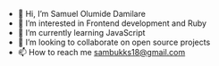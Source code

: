 - 👋 Hi, I’m Samuel Olumide Damilare 
- 👀 I’m interested in Frontend development and Ruby 
- 🌱 I’m currently learning JavaScript 
- 💞️ I’m looking to collaborate on open source projects 
- 📫 How to reach me sambukks18@gmail.com

<!---
Weirde2020/Weirde2020 is a ✨ special ✨ repository because its `README.md` (this file) appears on your GitHub profile.
You can click the Preview link to take a look at your changes.
--->
